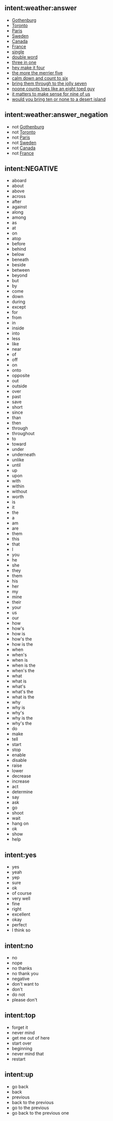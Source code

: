 ## intent:weather:answer
- [Gothenburg](weather.sort.city)
- [Toronto](weather.sort.city)
- [Paris](weather.sort.city)
- [Sweden](weather.sort.country)
- [Canada](weather.sort.country)
- [France](weather.sort.country)
- [single](weather.sort.string)
- [double word](weather.sort.string)
- [three in one](weather.sort.string)
- [hey make it four](weather.sort.string)
- [the more the merrier five](weather.sort.string)
- [calm down and count to six](weather.sort.string)
- [bring them through to the jolly seven](weather.sort.string)
- [noone counts toes like an eight toed guy](weather.sort.string)
- [it matters to make sense for nine of us](weather.sort.string)
- [would you bring ten or none to a desert island](weather.sort.string)

## intent:weather:answer_negation
- not [Gothenburg](weather.sort.city)
- not [Toronto](weather.sort.city)
- not [Paris](weather.sort.city)
- not [Sweden](weather.sort.country)
- not [Canada](weather.sort.country)
- not [France](weather.sort.country)

## intent:NEGATIVE
- aboard
- about
- above
- across
- after
- against
- along
- among
- as
- at
- on
- atop
- before
- behind
- below
- beneath
- beside
- between
- beyond
- but
- by
- come
- down
- during
- except
- for
- from
- in
- inside
- into
- less
- like
- near
- of
- off
- on
- onto
- opposite
- out
- outside
- over
- past
- save
- short
- since
- than
- then
- through
- throughout
- to
- toward
- under
- underneath
- unlike
- until
- up
- upon
- with
- within
- without
- worth
- is
- it
- the
- a
- am
- are
- them
- this
- that
- I
- you
- he
- she
- they
- them
- his
- her
- my
- mine
- their
- your
- us
- our
- how
- how's
- how is
- how's the
- how is the
- when
- when's
- when is
- when is the
- when's the
- what
- what is
- what's
- what's the
- what is the
- why
- why is
- why's
- why is the
- why's the
- do
- make
- tell
- start
- stop
- enable
- disable
- raise
- lower
- decrease
- increase
- act
- determine
- say
- ask
- go
- shoot
- wait
- hang on
- ok
- show
- help

## intent:yes
- yes
- yeah
- yep
- sure
- ok
- of course
- very well
- fine
- right
- excellent
- okay
- perfect
- I think so

## intent:no
- no
- nope
- no thanks
- no thank you
- negative
- don't want to
- don't
- do not
- please don't

## intent:top
- forget it
- never mind
- get me out of here
- start over
- beginning
- never mind that
- restart

## intent:up
- go back
- back
- previous
- back to the previous
- go to the previous
- go back to the previous one

